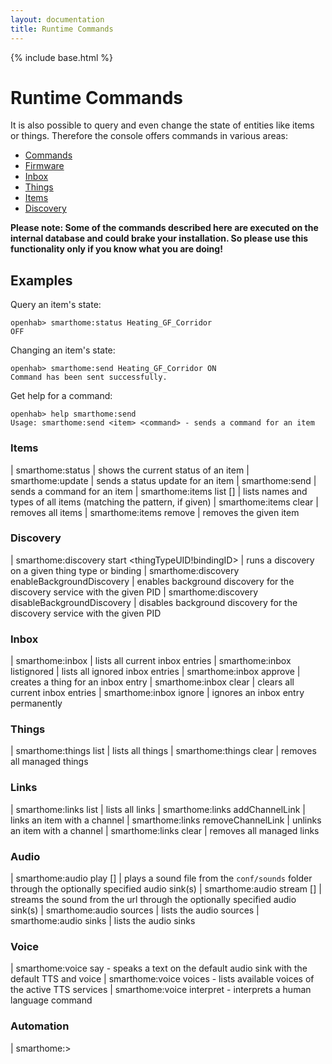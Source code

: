```yaml
---
layout: documentation
title: Runtime Commands
---
```


{% include base.html %}

# Runtime Commands

It is also possible to query and even change the state of entities like items or things. Therefore the console offers commands in various areas:

- [Commands](#commands)
- [Firmware](#firmware)
- [Inbox](#inbox)
- [Things](#things)
- [Items](#items)
- [Discovery](#discovery)

__Please note: Some of the commands described here are executed on the internal database and could brake your installation. So please use this functionality only if you know what you are doing!__


## Examples

Query an item's state:

```
openhab> smarthome:status Heating_GF_Corridor
OFF
```

Changing an item's state:

```
openhab> smarthome:send Heating_GF_Corridor ON
Command has been sent successfully.
```

Get help for a command:

```
openhab> help smarthome:send
Usage: smarthome:send <item> <command> - sends a command for an item
```

### Items

| smarthome:status <item> | shows the current status of an item
| smarthome:update <item> <state> | sends a status update for an item
| smarthome:send <item> <command> | sends a command for an item
| smarthome:items list [<pattern>] | lists names and types of all items (matching the pattern, if given)
| smarthome:items clear | removes all items
| smarthome:items remove <itemName> | removes the given item

### Discovery

| smarthome:discovery start <thingTypeUID!bindingID> | runs a discovery on a given thing type or binding
| smarthome:discovery enableBackgroundDiscovery <PID> | enables background discovery for the discovery service with the given PID
| smarthome:discovery disableBackgroundDiscovery <PID> | disables background discovery for the discovery service with the given PID

### Inbox

| smarthome:inbox | lists all current inbox entries
| smarthome:inbox listignored | lists all ignored inbox entries
| smarthome:inbox approve <thingUID> <label> | creates a thing for an inbox entry
| smarthome:inbox clear | clears all current inbox entries
| smarthome:inbox ignore <thingUID> | ignores an inbox entry permanently

### Things

| smarthome:things list | lists all things
| smarthome:things clear | removes all managed things

### Links

| smarthome:links list | lists all links
| smarthome:links addChannelLink <itemName> <channelUID> | links an item with a channel
| smarthome:links removeChannelLink <itemName> <thingUID> | unlinks an item with a channel
| smarthome:links clear | removes all managed links

### Audio

| smarthome:audio play [<sink>] <filename> | plays a sound file from the `conf/sounds` folder through the optionally specified audio sink(s)
| smarthome:audio stream [<sink>] <url> | streams the sound from the url through the optionally specified audio sink(s)
| smarthome:audio sources | lists the audio sources
| smarthome:audio sinks | lists the audio sinks

### Voice

| smarthome:voice say <text> - speaks a text on the default audio sink with the default TTS and voice
| smarthome:voice voices - lists available voices of the active TTS services
| smarthome:voice interpret <command> - interprets a human language command

### Automation

| smarthome:> <script to execute> | Executes a script from the `conf/scripts` folder

### Firmware

| smarthome:firmware list <thingTypeUID> | Lists the available firmwares for a thing type.
| smarthome:firmware status <thingUID> | lists the firmware status for a thing
| smarthome:firmware update <thingUID> <firmware version> | updates the firmware for a thing

